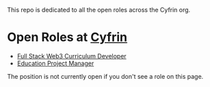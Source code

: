 This repo is dedicated to all the open roles across the Cyfrin org.

# Open Roles at [Cyfrin](https://cyfrin.io)

-  [Full Stack Web3 Curriculum Developer](./positions/full_stack_web3_curriculum_developer.md)
- [Education Project Manager](./positions/project_manager.md)

The position is not currently open if you don't see a role on this page.
